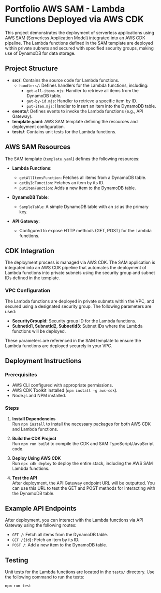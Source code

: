 # Portfolio AWS SAM - Lambda Functions Deployed via AWS CDK

This project demonstrates the deployment of serverless applications using AWS SAM (Serverless Application Model) integrated into an AWS CDK pipeline. The Lambda functions defined in the SAM template are deployed within private subnets and secured with specified security groups, making use of DynamoDB for data storage.

## Project Structure

- **src/**: Contains the source code for Lambda functions.
  - `handlers/`: Defines handlers for the Lambda functions, including:
    - `get-all-items.mjs`: Handler to retrieve all items from the DynamoDB table.
    - `get-by-id.mjs`: Handler to retrieve a specific item by ID.
    - `put-item.mjs`: Handler to insert an item into the DynamoDB table.
- **events/**: Defines events to invoke the Lambda functions (e.g., API Gateway).
- **template.yaml**: AWS SAM template defining the resources and deployment configuration.
- **tests/**: Contains unit tests for the Lambda functions.

## AWS SAM Resources

The SAM template (`template.yaml`) defines the following resources:

- **Lambda Functions**:
  - `getAllItemsFunction`: Fetches all items from a DynamoDB table.
  - `getByIdFunction`: Fetches an item by its ID.
  - `putItemFunction`: Adds a new item to the DynamoDB table.
  
- **DynamoDB Table**:
  - `SampleTable`: A simple DynamoDB table with an `id` as the primary key.

- **API Gateway**:
  - Configured to expose HTTP methods (GET, POST) for the Lambda functions.

## CDK Integration

The deployment process is managed via AWS CDK. The SAM application is integrated into an AWS CDK pipeline that automates the deployment of Lambda functions into private subnets using the security group and subnet IDs defined in the template.

### VPC Configuration

The Lambda functions are deployed in private subnets within the VPC, and secured using a designated security group. The following parameters are used:

- **SecurityGroupId**: Security group ID for the Lambda functions.
- **SubnetId1, SubnetId2, SubnetId3**: Subnet IDs where the Lambda functions will be deployed.

These parameters are referenced in the SAM template to ensure the Lambda functions are deployed securely in your VPC.

## Deployment Instructions

### Prerequisites

- AWS CLI configured with appropriate permissions.
- AWS CDK Toolkit installed (`npm install -g aws-cdk`).
- Node.js and NPM installed.

### Steps

1. **Install Dependencies**  
   Run `npm install` to install the necessary packages for both AWS CDK and Lambda functions.

2. **Build the CDK Project**  
   Run `npm run build` to compile the CDK and SAM TypeScript/JavaScript code.

3. **Deploy Using AWS CDK**  
   Run `npx cdk deploy` to deploy the entire stack, including the AWS SAM Lambda functions.

4. **Test the API**  
   After deployment, the API Gateway endpoint URL will be outputted. You can use this URL to test the GET and POST methods for interacting with the DynamoDB table.

## Example API Endpoints

After deployment, you can interact with the Lambda functions via API Gateway using the following routes:

- `GET /`: Fetch all items from the DynamoDB table.
- `GET /{id}`: Fetch an item by its ID.
- `POST /`: Add a new item to the DynamoDB table.

## Testing

Unit tests for the Lambda functions are located in the `tests/` directory. Use the following command to run the tests:

```bash
npm run test
